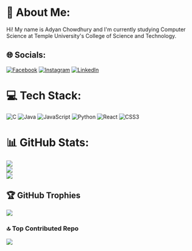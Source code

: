 # 💫 About Me:
Hi! My name is Adyan Chowdhury and I'm currently studying Computer Science at Temple University's College of Science and Technology.


## 🌐 Socials:
[![Facebook](https://img.shields.io/badge/Facebook-%231877F2.svg?logo=Facebook&logoColor=white)](https://facebook.com/https://www.facebook.com/people/Adyan-Chowdhury/pfbid0Ke9tvSJjP5ZVPkH9p6Rqgs1SyT5bqwEg5xSZCbcrgkxpM2srkeNnWVsLMst8EFizl/) [![Instagram](https://img.shields.io/badge/Instagram-%23E4405F.svg?logo=Instagram&logoColor=white)](https://instagram.com/adyan1025) [![LinkedIn](https://img.shields.io/badge/LinkedIn-%230077B5.svg?logo=linkedin&logoColor=white)](https://linkedin.com/in/https://www.linkedin.com/in/adyan-chowdhury/) 

# 💻 Tech Stack:
![C](https://img.shields.io/badge/c-%2300599C.svg?style=for-the-badge&logo=c&logoColor=white) ![Java](https://img.shields.io/badge/java-%23ED8B00.svg?style=for-the-badge&logo=openjdk&logoColor=white) ![JavaScript](https://img.shields.io/badge/javascript-%23323330.svg?style=for-the-badge&logo=javascript&logoColor=%23F7DF1E) ![Python](https://img.shields.io/badge/python-3670A0?style=for-the-badge&logo=python&logoColor=ffdd54) ![React](https://img.shields.io/badge/react-%2320232a.svg?style=for-the-badge&logo=react&logoColor=%2361DAFB) ![CSS3](https://img.shields.io/badge/css3-%231572B6.svg?style=for-the-badge&logo=css3&logoColor=white)
# 📊 GitHub Stats:
![](https://github-readme-stats.vercel.app/api?username=adyan1025&theme=radical&hide_border=false&include_all_commits=false&count_private=false)<br/>
![](https://github-readme-streak-stats.herokuapp.com/?user=adyan1025&theme=radical&hide_border=false)<br/>
![](https://github-readme-stats.vercel.app/api/top-langs/?username=adyan1025&theme=radical&hide_border=false&include_all_commits=false&count_private=false&layout=compact)

## 🏆 GitHub Trophies
![](https://github-profile-trophy.vercel.app/?username=adyan1025&theme=radical&no-frame=false&no-bg=true&margin-w=4)

### 🔝 Top Contributed Repo
![](https://github-contributor-stats.vercel.app/api?username=adyan1025&limit=5&theme=dark&combine_all_yearly_contributions=true)

<!-- Proudly created with GPRM ( https://gprm.itsvg.in ) -->
